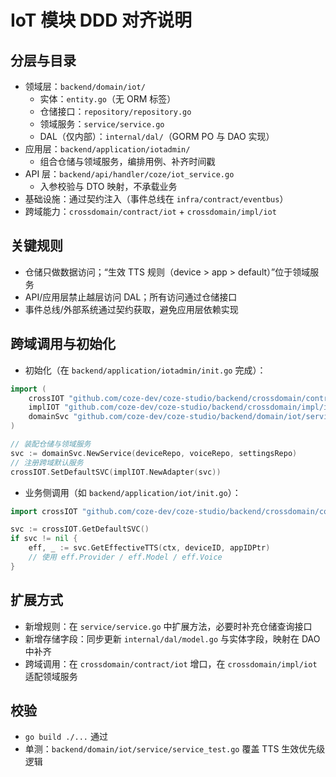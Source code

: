 # IoT 模块 DDD 对齐说明

## 分层与目录
- 领域层：`backend/domain/iot/`
  - 实体：`entity.go`（无 ORM 标签）
  - 仓储接口：`repository/repository.go`
  - 领域服务：`service/service.go`
  - DAL（仅内部）：`internal/dal/`（GORM PO 与 DAO 实现）
- 应用层：`backend/application/iotadmin/`
  - 组合仓储与领域服务，编排用例、补齐时间戳
- API 层：`backend/api/handler/coze/iot_service.go`
  - 入参校验与 DTO 映射，不承载业务
- 基础设施：通过契约注入（事件总线在 `infra/contract/eventbus`）
- 跨域能力：`crossdomain/contract/iot` + `crossdomain/impl/iot`

## 关键规则
- 仓储只做数据访问；“生效 TTS 规则（device > app > default）”位于领域服务
- API/应用层禁止越层访问 DAL；所有访问通过仓储接口
- 事件总线/外部系统通过契约获取，避免应用层依赖实现

## 跨域调用与初始化
- 初始化（在 `backend/application/iotadmin/init.go` 完成）：
```go
import (
    crossIOT "github.com/coze-dev/coze-studio/backend/crossdomain/contract/iot"
    implIOT "github.com/coze-dev/coze-studio/backend/crossdomain/impl/iot"
    domainSvc "github.com/coze-dev/coze-studio/backend/domain/iot/service"
)

// 装配仓储与领域服务
svc := domainSvc.NewService(deviceRepo, voiceRepo, settingsRepo)
// 注册跨域默认服务
crossIOT.SetDefaultSVC(implIOT.NewAdapter(svc))
```
- 业务侧调用（如 `backend/application/iot/init.go`）：
```go
import crossIOT "github.com/coze-dev/coze-studio/backend/crossdomain/contract/iot"

svc := crossIOT.GetDefaultSVC()
if svc != nil {
    eff, _ := svc.GetEffectiveTTS(ctx, deviceID, appIDPtr)
    // 使用 eff.Provider / eff.Model / eff.Voice
}
```

## 扩展方式
- 新增规则：在 `service/service.go` 中扩展方法，必要时补充仓储查询接口
- 新增存储字段：同步更新 `internal/dal/model.go` 与实体字段，映射在 DAO 中补齐
- 跨域调用：在 `crossdomain/contract/iot` 增口，在 `crossdomain/impl/iot` 适配领域服务

## 校验
- `go build ./...` 通过
- 单测：`backend/domain/iot/service/service_test.go` 覆盖 TTS 生效优先级逻辑